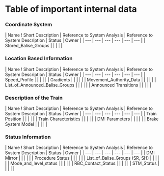 # Table of important internal data 
### Coordinate System

| Name ! Short Description | Reference to System Analysis | Reference to System Description | Status | Owner |
| --- | --- | --- | --- | --- | --- |
| Stored_Balise_Groups | | | | |

### Location Based Information
| Name ! Short Description | Reference to System Analysis | Reference to System Description | Status | Owner |
| --- | --- | --- | --- | --- | --- |
| Speed_Profile | | | | |
| Gradients | | | | |
| Movement_Authority_Data | | | | |
| List_of_Announced_Balise_Groups | | | | |
| Announced Transitions | | | | |

### Description of the Train
| Name ! Short Description | Reference to System Analysis | Reference to System Description | Status | Owner |
| --- | --- | --- | --- | --- | --- |
| Train Position | | | | |
| Train Characteristics | | | | |
| DMI Parameters | | | | |
| Brake System Model | | | | |

### Status Information
| Name ! Short Description | Reference to System Analysis | Reference to System Description | Status | Owner |
| --- | --- | --- | --- | --- | --- |
| DMI Mirror | | | | |
| Procedure Status | | | | |
| List_of_Balise_Groups (SR, SH) | | | | |
| Mode_and_level_status  | | | | |
| RBC_Contact_Status  | | | | |
| STM_Status  | | | | |


